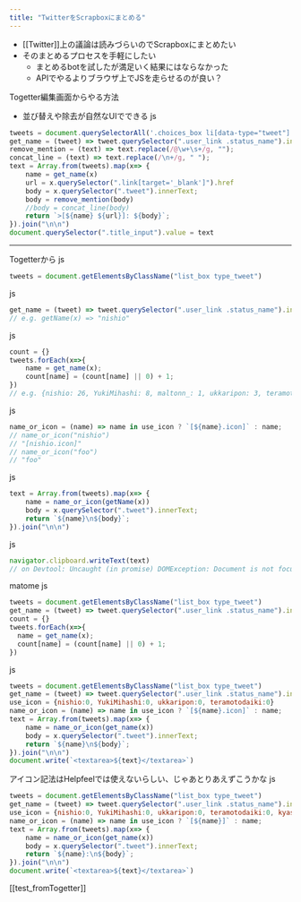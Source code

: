 ```yaml
---
title: "TwitterをScrapboxにまとめる"
---
```


- [[Twitter]]上の議論は読みづらいのでScrapboxにまとめたい
- そのまとめるプロセスを手軽にしたい
    - まとめるbotを試したが満足いく結果にはならなかった
    - APIでやるよりブラウザ上でJSを走らせるのが良い？

Togetter編集画面からやる方法
- 並び替えや除去が自然なUIでできる
js

```javascript
tweets = document.querySelectorAll('.choices_box li[data-type="tweet"]');
get_name = (tweet) => tweet.querySelector(".user_link .status_name").innerText.substring(1);
remove_mention = (text) => text.replace(/@\w+\s+/g, "");
concat_line = (text) => text.replace(/\n+/g, " ");
text = Array.from(tweets).map(x=> {
    name = get_name(x)
    url = x.querySelector(".link[target='_blank']").href
    body = x.querySelector(".tweet").innerText;
    body = remove_mention(body)
    //body = concat_line(body)
    return `>[${name} ${url}]: ${body}`;
}).join("\n\n")
document.querySelector(".title_input").value = text
```



-----
Togetterから
js

```javascript
tweets = document.getElementsByClassName("list_box type_tweet")
```

js

```javascript
get_name = (tweet) => tweet.querySelector(".user_link .status_name").innerText.substring(1)
// e.g. getName(x) => "nishio"
```

js

```javascript
count = {}
tweets.forEach(x=>{
    name = get_name(x);
    count[name] = (count[name] || 0) + 1;
})
// e.g. {nishio: 26, YukiMihashi: 8, maltonn_: 1, ukkaripon: 3, teramotodaiki: 2, …}
```

js

```javascript
name_or_icon = (name) => name in use_icon ? `[${name}.icon]` : name;
// name_or_icon("nishio")
// "[nishio.icon]"
// name_or_icon("foo")
// "foo"
```

js

```javascript
text = Array.from(tweets).map(x=> {
    name = name_or_icon(getName(x))
    body = x.querySelector(".tweet").innerText;
    return `${name}\n${body}`;
}).join("\n\n")

```

js

```javascript
navigator.clipboard.writeText(text)
// on Devtool: Uncaught (in promise) DOMException: Document is not focused.
```


matome
js

```javascript
tweets = document.getElementsByClassName("list_box type_tweet")
get_name = (tweet) => tweet.querySelector(".user_link .status_name").innerText.substring(1)
count = {}
tweets.forEach(x=>{
  name = get_name(x);
  count[name] = (count[name] || 0) + 1;
})
```

js

```javascript
tweets = document.getElementsByClassName("list_box type_tweet")
get_name = (tweet) => tweet.querySelector(".user_link .status_name").innerText.substring(1)
use_icon = {nishio:0, YukiMihashi:0, ukkaripon:0, teramotodaiki:0}
name_or_icon = (name) => name in use_icon ? `[${name}.icon]` : name;
text = Array.from(tweets).map(x=> {
    name = name_or_icon(get_name(x))
    body = x.querySelector(".tweet").innerText;
    return `${name}\n${body}`;
}).join("\n\n")
document.write(`<textarea>${text}</textarea>`)
```


アイコン記法はHelpfeelでは使えないらしい、じゃあとりあえずこうかな
js

```javascript
tweets = document.getElementsByClassName("list_box type_tweet")
get_name = (tweet) => tweet.querySelector(".user_link .status_name").innerText.substring(1)
use_icon = {nishio:0, YukiMihashi:0, ukkaripon:0, teramotodaiki:0, kyasbal_1994: 3, mitoujr: 2, yasulab: 1}
name_or_icon = (name) => name in use_icon ? `[${name}]` : name;
text = Array.from(tweets).map(x=> {
    name = name_or_icon(get_name(x))
    body = x.querySelector(".tweet").innerText;
    return `${name}:\n${body}`;
}).join("\n\n")
document.write(`<textarea>${text}</textarea>`)
```





[[test_fromTogetter]]
